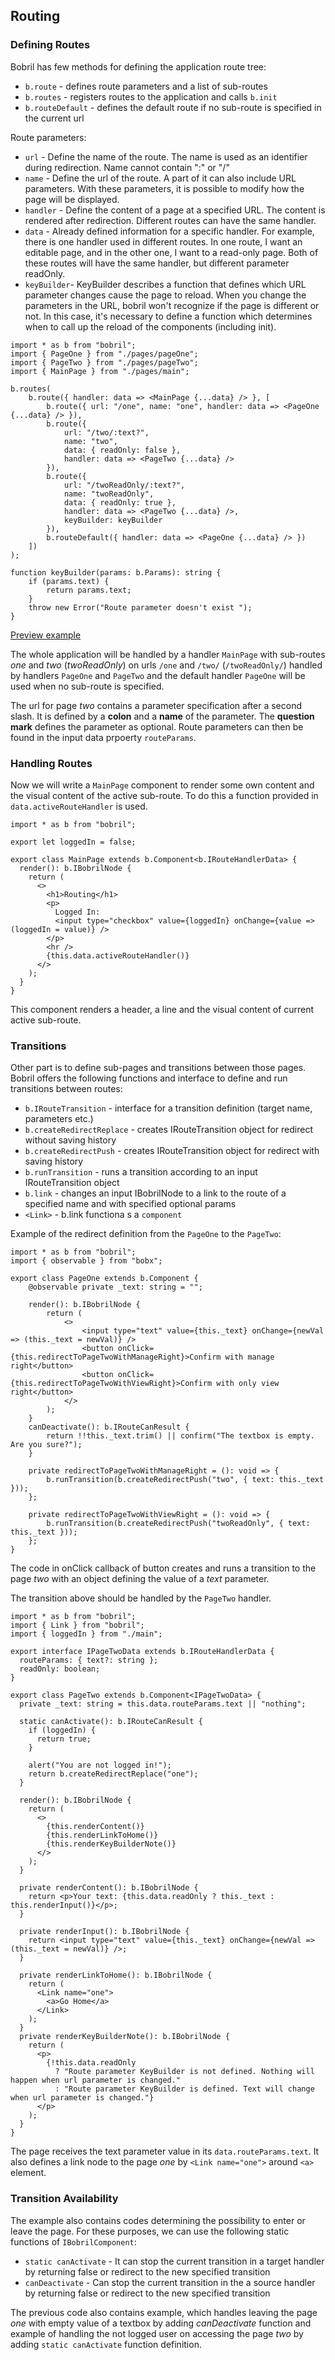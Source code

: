 ## Routing

### Defining Routes

Bobril has few methods for defining the application route tree:

- `b.route` - defines route parameters and a list of sub-routes
- `b.routes` - registers routes to the application and calls `b.init`
- `b.routeDefault` - defines the default route if no sub-route is specified in the current url

Route parameters:

- `url` - Define the name of the route. The name is used as an identifier during redirection. Name cannot contain ":" or "/"
- `name` - Define the url of the route. A part of it can also include URL parameters. With these parameters, it is possible to modify how the page will be displayed.
- `handler` - Define the content of a page at a specified URL. The content is rendered after redirection. Different routes can have the same handler.
- `data` - Already defined information for a specific handler. For example, there is one handler used in different routes. In one route, I want an editable page, and in the other one, I want to a read-only page. Both of these routes will have the same handler, but different parameter readOnly.
- `keyBuilder`- KeyBuilder describes a function that defines which URL parameter changes cause the page to reload. When you change the parameters in the URL, bobril won't recognize if the page is different or not. In this case, it's necessary to define a function which determines when to call up the reload of the components (including init).

<!-- # from-file: ../../examples/routing/index.tsx -->

```tsx
import * as b from "bobril";
import { PageOne } from "./pages/pageOne";
import { PageTwo } from "./pages/pageTwo";
import { MainPage } from "./pages/main";

b.routes(
    b.route({ handler: data => <MainPage {...data} /> }, [
        b.route({ url: "/one", name: "one", handler: data => <PageOne {...data} /> }),
        b.route({
            url: "/two/:text?",
            name: "two",
            data: { readOnly: false },
            handler: data => <PageTwo {...data} />
        }),
        b.route({
            url: "/twoReadOnly/:text?",
            name: "twoReadOnly",
            data: { readOnly: true },
            handler: data => <PageTwo {...data} />,
            keyBuilder: keyBuilder
        }),
        b.routeDefault({ handler: data => <PageOne {...data} /> })
    ])
);

function keyBuilder(params: b.Params): string {
    if (params.text) {
        return params.text;
    }
    throw new Error("Route parameter doesn't exist ");
}

```

[Preview example](../../examples/routing/dist/index.html)

The whole application will be handled by a handler `MainPage` with sub-routes _one_ and _two_ (_twoReadOnly_) on urls `/one` and `/two/` (`/twoReadOnly/`)  handled by handlers `PageOne` and `PageTwo` and the default handler `PageOne` will be used when no sub-route is specified.

The url for page _two_ contains a parameter specification after a second slash. It is defined by a **colon** and a **name** of the parameter. The **question mark** defines the parameter as optional. Route parameters can then be found in the input data prpoerty `routeParams`.



### Handling Routes

Now we will write a `MainPage` component to render some own content and the visual content of the active sub-route. To do this a function provided in `data.activeRouteHandler` is used.

<!-- # from-file: ../../examples/routing/pages/main.tsx -->

```tsx
import * as b from "bobril";

export let loggedIn = false;

export class MainPage extends b.Component<b.IRouteHandlerData> {
  render(): b.IBobrilNode {
    return (
      <>
        <h1>Routing</h1>
        <p>
          Logged In:
          <input type="checkbox" value={loggedIn} onChange={value => (loggedIn = value)} />
        </p>
        <hr />
        {this.data.activeRouteHandler()}
      </>
    );
  }
}

```

This component renders a header, a line and the visual content of current active sub-route.

### Transitions

Other part is to define sub-pages and transitions between those pages. Bobril offers the following functions and interface to define and run transitions between routes:

- `b.IRouteTransition` - interface for a transition definition (target name, parameters etc.)
- `b.createRedirectReplace` - creates IRouteTransition object for redirect without saving history
- `b.createRedirectPush` - creates IRouteTransition object for redirect with saving history
- `b.runTransition` - runs a transition according to an input IRouteTransition object
- `b.link` - changes an input IBobrilNode to a link to the route of a specified name and with specified optional params
- `<Link>` - b.link functiona s a `component`

Example of the redirect definition from the `PageOne` to the `PageTwo`:

<!-- # from-file: ../../examples/routing/pages/pageOne.tsx -->

```tsx
import * as b from "bobril";
import { observable } from "bobx";

export class PageOne extends b.Component {
    @observable private _text: string = "";

    render(): b.IBobrilNode {
        return (
            <>
                <input type="text" value={this._text} onChange={newVal => (this._text = newVal)} />
                <button onClick={this.redirectToPageTwoWithManageRight}>Confirm with manage right</button>
                <button onClick={this.redirectToPageTwoWithViewRight}>Confirm with only view right</button>
            </>
        );
    }
    canDeactivate(): b.IRouteCanResult {
        return !!this._text.trim() || confirm("The textbox is empty. Are you sure?");
    }

    private redirectToPageTwoWithManageRight = (): void => {
        b.runTransition(b.createRedirectPush("two", { text: this._text }));
    };

    private redirectToPageTwoWithViewRight = (): void => {
        b.runTransition(b.createRedirectPush("twoReadOnly", { text: this._text }));
    };
}

```

The code in onClick callback of button creates and runs a transition to the page _two_ with an object defining the value of a _text_ parameter.

The transition above should be handled by the `PageTwo` handler.

<!-- # from-file: ../../examples/routing/pages/pageTwo.tsx -->

```tsx
import * as b from "bobril";
import { Link } from "bobril";
import { loggedIn } from "./main";

export interface IPageTwoData extends b.IRouteHandlerData {
  routeParams: { text?: string };
  readOnly: boolean;
}

export class PageTwo extends b.Component<IPageTwoData> {
  private _text: string = this.data.routeParams.text || "nothing";

  static canActivate(): b.IRouteCanResult {
    if (loggedIn) {
      return true;
    }

    alert("You are not logged in!");
    return b.createRedirectReplace("one");
  }

  render(): b.IBobrilNode {
    return (
      <>
        {this.renderContent()}
        {this.renderLinkToHome()}
        {this.renderKeyBuilderNote()}
      </>
    );
  }

  private renderContent(): b.IBobrilNode {
    return <p>Your text: {this.data.readOnly ? this._text : this.renderInput()}</p>;
  }

  private renderInput(): b.IBobrilNode {
    return <input type="text" value={this._text} onChange={newVal => (this._text = newVal)} />;
  }

  private renderLinkToHome(): b.IBobrilNode {
    return (
      <Link name="one">
        <a>Go Home</a>
      </Link>
    );
  }
  private renderKeyBuilderNote(): b.IBobrilNode {
    return (
      <p>
        {!this.data.readOnly
          ? "Route parameter KeyBuilder is not defined. Nothing will happen when url parameter is changed."
          : "Route parameter KeyBuilder is defined. Text will change when url parameter is changed."}
      </p>
    );
  }
}

```

The page receives the text parameter value in its `data.routeParams.text`. It also defines a link node to the page _one_ by `<Link name="one">` around `<a>` element.

### Transition Availability

The example also contains codes determining the possibility to enter or leave the page. For these purposes, we can use the following static functions of `IBobrilComponent`:

- `static canActivate` - It can stop the current transition in a target handler by returning false or redirect to the new specified transition
- `canDeactivate` - Can stop the current transition in the a source handler by returning false or redirect to the new specified transition

The previous code also contains example, which handles leaving the page _one_ with empty value of a textbox by adding _canDeactivate_ function and example of handling the not logged user on accessing the page _two_ by adding `static canActivate` function definition.

